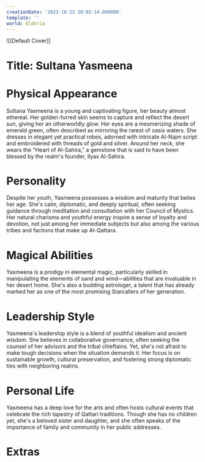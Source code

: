 ```yaml
---
creationDate: '2023-10-23 20:03:14.000000'
template: ''
world: Eldoria
---
```

![[Default Cover]]

# Title: Sultana Yasmeena

# Physical Appearance
Sultana Yasmeena is a young and captivating figure, her beauty almost ethereal. Her golden-furred skin seems to capture and reflect the desert sun, giving her an otherworldly glow. Her eyes are a mesmerizing shade of emerald green, often described as mirroring the rarest of oasis waters. She dresses in elegant yet practical robes, adorned with intricate Al-Najm script and embroidered with threads of gold and silver. Around her neck, she wears the "Heart of Al-Sahira," a gemstone that is said to have been blessed by the realm's founder, Ilyas Al-Sahira.
# Personality
Despite her youth, Yasmeena possesses a wisdom and maturity that belies her age. She's calm, diplomatic, and deeply spiritual, often seeking guidance through meditation and consultation with her Council of Mystics. Her natural charisma and youthful energy inspire a sense of loyalty and devotion, not just among her immediate subjects but also among the various tribes and factions that make up Al-Qattara.
# Magical Abilities
Yasmeena is a prodigy in elemental magic, particularly skilled in manipulating the elements of sand and wind—abilities that are invaluable in her desert home. She's also a budding astrologer, a talent that has already marked her as one of the most promising Starcallers of her generation.
# Leadership Style
Yasmeena's leadership style is a blend of youthful idealism and ancient wisdom. She believes in collaborative governance, often seeking the counsel of her advisors and the tribal chieftains. Yet, she's not afraid to make tough decisions when the situation demands it. Her focus is on sustainable growth, cultural preservation, and fostering strong diplomatic ties with neighboring realms.
# Personal Life
Yasmeena has a deep love for the arts and often hosts cultural events that celebrate the rich tapestry of Qattari traditions. Though she has no children yet, she's a beloved sister and daughter, and she often speaks of the importance of family and community in her public addresses.

# Extras

